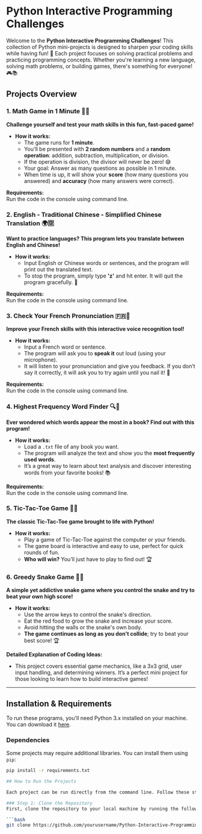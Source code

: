# Python Interactive Programming Challenges

Welcome to the **Python Interactive Programming Challenges**! This collection of Python mini-projects is designed to sharpen your coding skills while having fun! 🚀 Each project focuses on solving practical problems and practicing programming concepts. Whether you're learning a new language, solving math problems, or building games, there's something for everyone! 🎮📚

## Projects Overview

### 1. **Math Game in 1 Minute 🧠💡**
**Challenge yourself and test your math skills in this fun, fast-paced game!**
- **How it works:** 
  - The game runs for **1 minute**. 
  - You'll be presented with **2 random numbers** and a **random operation**: addition, subtraction, multiplication, or division.
  - If the operation is division, the divisor will never be zero! 😅
  - Your goal: Answer as many questions as possible in 1 minute. 
  - When time is up, it will show your **score** (how many questions you answered) and **accuracy** (how many answers were correct).

**Requirements:**  
Run the code in the console using command line.

### 2. **English - Traditional Chinese - Simplified Chinese Translation 🌍🈳**
**Want to practice languages? This program lets you translate between English and Chinese!**
- **How it works:** 
  - Input English or Chinese words or sentences, and the program will print out the translated text. 
  - To stop the program, simply type **'z'** and hit enter. It will quit the program gracefully. 🌟

**Requirements:**  
Run the code in the console using command line.

### 3. **Check Your French Pronunciation 🇫🇷🎤**
**Improve your French skills with this interactive voice recognition tool!**
- **How it works:**
  - Input a French word or sentence.
  - The program will ask you to **speak it** out loud (using your microphone).
  - It will listen to your pronunciation and give you feedback. If you don’t say it correctly, it will ask you to try again until you nail it! 🎯

**Requirements:**  
Run the code in the console using command line.

### 4. **Highest Frequency Word Finder 🔍📖**
**Ever wondered which words appear the most in a book? Find out with this program!**
- **How it works:**
  - Load a `.txt` file of any book you want.
  - The program will analyze the text and show you the **most frequently used words**.
  - It’s a great way to learn about text analysis and discover interesting words from your favorite books! 📚

**Requirements:**  
Run the code in the console using command line.

### 5. **Tic-Tac-Toe Game 🎲🤖**
**The classic Tic-Tac-Toe game brought to life with Python!**
- **How it works:** 
  - Play a game of Tic-Tac-Toe against the computer or your friends. 
  - The game board is interactive and easy to use, perfect for quick rounds of fun.
  - **Who will win?** You'll just have to play to find out! 🏆
 
### 6. **Greedy Snake Game 🐍🍏**
**A simple yet addictive snake game where you control the snake and try to beat your own high score!**

- **How it works:**
   - Use the arrow keys to control the snake's direction.
   - Eat the red food to grow the snake and increase your score.
   - Avoid hitting the walls or the snake's own body.
   - **The game continues as long as you don't collide**; try to beat your best score! 🏆

**Detailed Explanation of Coding Ideas:**  
- This project covers essential game mechanics, like a 3x3 grid, user input handling, and determining winners. It’s a perfect mini project for those looking to learn how to build interactive games!

---

## Installation & Requirements

To run these programs, you'll need Python 3.x installed on your machine. You can download it [here](https://www.python.org/downloads/). 

### Dependencies

Some projects may require additional libraries. You can install them using `pip`:

```bash
pip install -r requirements.txt

## How to Run the Projects

Each project can be run directly from the command line. Follow these steps to get started with any of the challenges:

### Step 1: Clone the Repository
First, clone the repository to your local machine by running the following command:

```bash
git clone https://github.com/yourusername/Python-Interactive-Programming-Challenges.git

